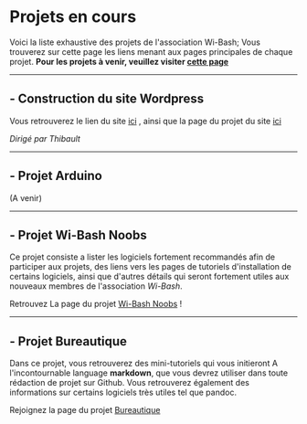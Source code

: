 # Projets en cours

Voici la liste exhaustive des projets de l'association Wi-Bash; Vous trouverez sur cette page les liens menant aux pages principales de chaque projet.
**Pour les projets à venir, veuillez visiter [cette page]()**

***

## - Construction du site Wordpress

Vous retrouverez le lien du site [ici](http://wi-bash.fr/) , ainsi que la page du projet du site [ici](https://nehil971.github.io/WI-BASH-website/)

*Dirigé par Thibault*

***

## - Projet Arduino

(A venir)

***

## - Projet Wi-Bash Noobs

Ce projet consiste a lister les logiciels fortement recommandés afin de participer aux projets, des liens vers les pages de tutoriels d'installation de certains logiciels, ainsi que d'autres détails qui seront fortement utiles aux nouveaux membres de l'association _Wi-Bash_.

Retrouvez La page du projet [Wi-Bash Noobs](https://mbardou.github.io/Wi-bash-noobs/) !

***

## - Projet Bureautique

Dans ce projet, vous retrouverez des mini-tutoriels qui vous initieront A l'incontournable language **markdown**, que vous devrez utiliser dans toute rédaction de projet sur Github.
Vous retrouverez également des informations sur certains logiciels très utiles tel que pandoc.

Rejoignez la page du projet [Bureautique]()
